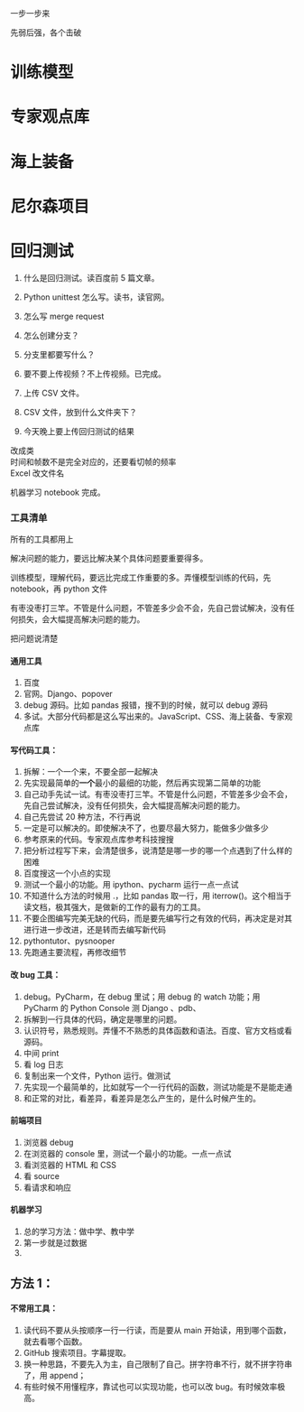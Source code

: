 

一步一步来  

先弱后强，各个击破    






# 训练模型  







































# 专家观点库  











































# 海上装备 





































# 尼尔森项目  

# 回归测试  
1. 什么是回归测试。读百度前 5 篇文章。  
2. Python unittest 怎么写。读书，读官网。  
3. 怎么写 merge request  
4. 怎么创建分支？  
5. 分支里都要写什么？  
6. 要不要上传视频？不上传视频。已完成。  
7. 上传 CSV 文件。  
8. CSV 文件，放到什么文件夹下？




8. 今天晚上要上传回归测试的结果




改成类  
时间和帧数不是完全对应的，还要看切帧的频率    
Excel 改文件名   






机器学习 notebook 完成。  
























### 工具清单  

所有的工具都用上  

解决问题的能力，要远比解决某个具体问题要重要得多。  

训练模型，理解代码，要远比完成工作重要的多。弄懂模型训练的代码，先 notebook，再 python 文件   

有枣没枣打三竿。不管是什么问题，不管差多少会不会，先自己尝试解决，没有任何损失，会大幅提高解决问题的能力。  


把问题说清楚  



#### 通用工具  
1. 百度  
2. 官网。Django、popover
3. debug 源码。比如 pandas 报错，搜不到的时候，就可以 debug 源码   
4. 多试。大部分代码都是这么写出来的。JavaScript、CSS、海上装备、专家观点库        



#### 写代码工具：  
1. 拆解：一个一个来，不要全部一起解决    
2. 先实现最简单的**一个**最小的最细的功能，然后再实现第二简单的功能  
3. 自己动手先试一试。有枣没枣打三竿。不管是什么问题，不管差多少会不会，先自己尝试解决，没有任何损失，会大幅提高解决问题的能力。
4. 自己先尝试 20 种方法，不行再说   
5. 一定是可以解决的。即使解决不了，也要尽最大努力，能做多少做多少  
6. 参考原来的代码。专家观点库参考科技搜搜
7. 把分析过程写下来，会清楚很多，说清楚是哪一步的哪一个点遇到了什么样的困难
8. 百度搜这一个小点的实现  
9. 测试一个最小的功能。用 ipython、pycharm 运行一点一点试  
10. 不知道什么方法的时候用 .，比如 pandas 取一行，用 iterrow()。这个相当于读文档，极其强大，是做新的工作的最有力的工具。    
11. 不要企图编写完美无缺的代码，而是要先编写行之有效的代码，再决定是对其进行进一步改进，还是转而去编写新代码  
12. pythontutor、pysnooper  
13. 先跑通主要流程，再修改细节  



#### 改 bug 工具：  
1. debug。PyCharm，在 debug 里试；用 debug 的 watch 功能；用 PyCharm 的 Python Console 测 Django 、pdb、
2. 拆解到一行具体的代码，确定是哪里的问题。  
3. 认识符号，熟悉规则。弄懂不不熟悉的具体函数和语法。百度、官方文档或看源码。
4. 中间 print    
5. 看 log 日志  
6. 复制出来一个文件，Python 运行。做测试    
7. 先实现一个最简单的，比如就写一个一行代码的函数，测试功能是不是能走通  
8. 和正常的对比，看差异，看差异是怎么产生的，是什么时候产生的。




#### 前端项目  

1. 浏览器 debug
2. 在浏览器的 console 里，测试一个最小的功能。一点一点试   
3. 看浏览器的 HTML 和 CSS
4. 看 source
5. 看请求和响应 



#### 机器学习  

1. 总的学习方法：做中学、教中学  
2. 第一步就是过数据  
3. 



## 方法 1：  













#### 不常用工具：  
1. 读代码不要从头按顺序一行一行读，而是要从 main 开始读，用到哪个函数，就去看哪个函数。  
2. GitHub 搜索项目。字幕提取。
3. 换一种思路，不要先入为主，自己限制了自己。拼字符串不行，就不拼字符串了，用 append；
4. 有些时候不用懂程序，靠试也可以实现功能，也可以改 bug。有时候效率极高。  




